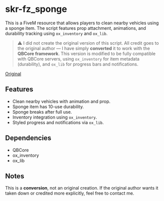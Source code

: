 # skr-fz_sponge

This is a FiveM resource that allows players to clean nearby vehicles using a sponge item. The script features prop attachment, animations, and durability tracking using `ox_inventory` and `ox_lib`.

> ⚠️ I did not create the original version of this script. All credit goes to the original author — I have simply **converted** it to work with the **QBCore framework**. This version is modified to be fully compatible with QBCore servers, using `ox_inventory` for item metadata (durability), and `ox_lib` for progress bars and notifications.

[Original](https://forum.cfx.re/t/free-esx-ultimate-vehicle-cleaning-sponge-script/5311905)

## Features

- Clean nearby vehicles with animation and prop.
- Sponge item has 10-use durability.
- Sponge breaks after full use.
- Inventory integration using `ox_inventory`.
- Styled progress and notifications via `ox_lib`.

## Dependencies

- QBCore
- ox_inventory
- ox_lib

## Notes

This is a **conversion**, not an original creation. If the original author wants it taken down or credited more explicitly, feel free to contact me.
